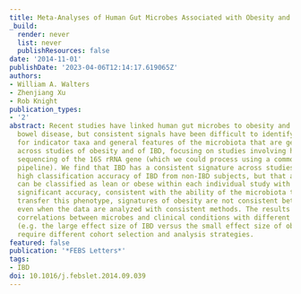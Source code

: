 ```yaml
---
title: Meta-Analyses of Human Gut Microbes Associated with Obesity and IBD
_build:
  render: never
  list: never
  publishResources: false
date: '2014-11-01'
publishDate: '2023-04-06T12:14:17.619065Z'
authors:
- William A. Walters
- Zhenjiang Xu
- Rob Knight
publication_types:
- '2'
abstract: Recent studies have linked human gut microbes to obesity and inflammatory
  bowel disease, but consistent signals have been difficult to identify. Here we test
  for indicator taxa and general features of the microbiota that are generally consistent
  across studies of obesity and of IBD, focusing on studies involving high-throughput
  sequencing of the 16S rRNA gene (which we could process using a common computational
  pipeline). We find that IBD has a consistent signature across studies and allows
  high classification accuracy of IBD from non-IBD subjects, but that although subjects
  can be classified as lean or obese within each individual study with statistically
  significant accuracy, consistent with the ability of the microbiota to experimentally
  transfer this phenotype, signatures of obesity are not consistent between studies
  even when the data are analyzed with consistent methods. The results suggest that
  correlations between microbes and clinical conditions with different effect sizes
  (e.g. the large effect size of IBD versus the small effect size of obesity) may
  require different cohort selection and analysis strategies.
featured: false
publication: '*FEBS Letters*'
tags:
- IBD
doi: 10.1016/j.febslet.2014.09.039
---
```


